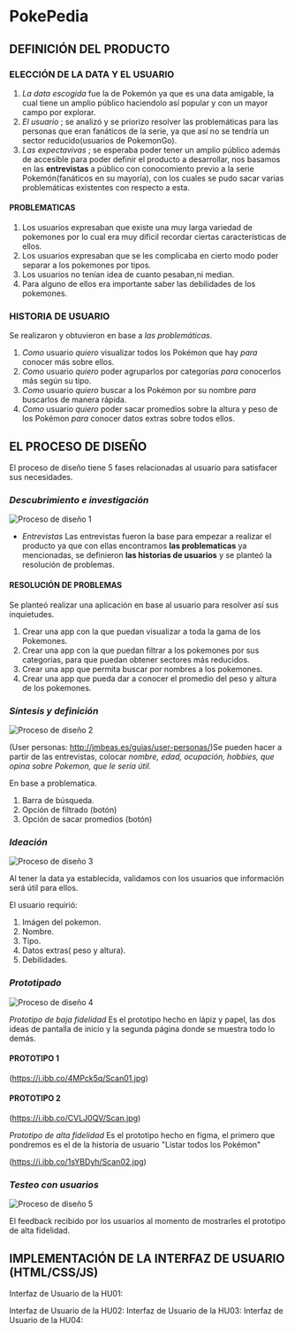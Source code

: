 # PokePedia

## DEFINICIÓN DEL PRODUCTO
### ELECCIÓN DE LA DATA Y EL USUARIO
1. _La data escogida_ fue la de Pokemón ya que es una data amigable, la cual tiene un amplio público haciendolo así popular y con un mayor campo por explorar.
2. _El usuario_ ; se analizó y se priorizo resolver las problemáticas para las personas que eran fanáticos de la serie, ya que así no se tendría un sector reducido(usuarios de PokemonGo).
3. _Las expectavivas_ ; se esperaba poder tener un amplio público además de accesible para poder definir el producto a desarrollar, nos basamos en las **entrevistas** a público con conocomiento previo a la serie Pokemón(fanáticos en su mayoría), con los cuales se pudo sacar varias problemáticas existentes con respecto a esta.

#### PROBLEMATICAS
1. Los usuarios expresaban que existe una muy larga variedad de pokemones por lo cual era muy dificil recordar ciertas características de ellos.
2. Los usuarios expresaban que se les complicaba en cierto modo poder separar a los pokemones por tipos.
3. Los usuarios no tenían idea de cuanto pesaban,ni median.
4. Para alguno de ellos era importante saber las debilidades de los pokemones.

### HISTORIA DE USUARIO
Se realizaron y obtuvieron en base a _las problemáticas_.

1. *Como* usuario *quiero* visualizar todos los Pokémon que hay *para* conocer más sobre ellos.
2. *Como* usuario *quiero* poder agruparlos por categorías *para* conocerlos más según su tipo.
3. *Como* usuario *quiero* buscar a los Pokémon por su nombre *para* buscarlos de manera rápida. 
4. *Como* usuario *quiero* poder sacar promedios sobre la altura y peso de los Pokémon *para* conocer datos extras sobre todos ellos.

## EL PROCESO DE DISEÑO

El proceso de diseño tiene 5 fases relacionadas al usuario para satisfacer sus necesidades.

### _Descubrimiento e investigación_

![Proceso de diseño 1](https://lh5.googleusercontent.com/87kdbH1PfKC9A8Iik8Ks9z3sbTgzKKyCP_DRUHHU9F-6FT4lqQU5cASr7fMwocdfBGF6z1bGtT1XNVh-vV8gaeLH-SzmFBy0bopUi5hCTHAQ-z8nZm1_WKBfjoAP7QndyxdDOsj8N7U)

- _Entrevistas_
Las entrevistas fueron la base para empezar a realizar el producto ya que con ellas encontramos **las problematicas** ya mencionadas, se definieron **las historias de usuarios** y se planteó la resolución de problemas.

#### RESOLUCIÓN DE PROBLEMAS
 Se planteó realizar una aplicación en base al usuario para resolver así sus inquietudes.
 1. Crear una app con la que puedan visualizar a toda la gama de los Pokemones.
 2. Crear una app con la que puedan filtrar a los pokemones por sus categorías, para que puedan obtener sectores más reducidos.
 3. Crear una app que permita buscar por nombres a los pokemones.
 4. Crear una app que pueda dar a conocer el promedio del peso y altura de los pokemones.


### _Síntesis y definición_

![Proceso de diseño 2](https://lh5.googleusercontent.com/nQIPFhjS7QtmjupPsDHE8hURMZRdowkuopqIsWMGYR6YCdNRd3eDlDHfz11NZ6MGCpG3iiVHx3ZY3gsutpaHz_aU0gPp-Ak2v224rR0VHUpEKbVjLB3UofCv521cEbA3P0yhr_Hc-8M)

(User personas: http://jmbeas.es/guias/user-personas/)Se pueden hacer a partir de las entrevistas, colocar _nombre, edad, ocupación, hobbies, que opina sobre Pokemon, que le sería útil._

En base a problematica.
1. Barra de búsqueda.
2. Opción de filtrado (botón)
3. Opción de sacar promedios (botón)

### _Ideación_

![Proceso de diseño 3](https://lh4.googleusercontent.com/KUDC2ezoy6SbbodIMunjDjlFvdqj81VOX6X8wQBfDAsyOZFy4WnjHBJZpLnX6cFM0_iBT416x67eXQRRFqMXsydRFNX5L_0tQpiRX3NKhl-qylj9QQUpdyBIS7msN5hxz3MjsCjfZ6o)

Al tener la data ya establecida, validamos con los usuarios que información será útil para ellos.

El usuario requirió:

1. Imágen del pokemon.
2. Nombre.
3. Tipo.
4. Datos extras( peso y altura).
5. Debilidades.

### _Prototipado_

![Proceso de diseño 4](https://lh4.googleusercontent.com/O0va4gSdInWa4i-2gLgIpaTBCaAeoFeqjtc1OqVtSJpvqVmm4vnC45jzYNkfS7JEnRJY05JzjXXYGIOiM_Y_iTq-D_NM47yFfjrTZQSe8OL_2nx0ieLWNKKVbOJz_tXE8zX09Ibv3mc)

_Prototipo de baja fidelidad_
Es el prototipo hecho en lápiz y papel, las dos ideas de pantalla de inicio y la segunda página donde se muestra todo lo demás.

#### PROTOTIPO 1
(https://i.ibb.co/4MPck5q/Scan01.jpg)

#### PROTOTIPO 2
(https://i.ibb.co/CVLJ0QV/Scan.jpg)

_Prototipo de alta fidelidad_
Es el prototipo hecho en figma, el primero que pondremos es el de la historia de usuario "Listar todos los Pokémon"

(https://i.ibb.co/1sYBDyh/Scan02.jpg)

### _Testeo con usuarios_

![Proceso de diseño 5](https://lh5.googleusercontent.com/QllK4qB6uZtg6YFMriQKgpgLRO6gnNb1H88eBZ_7-GUvWleZ1GfXrE8BgFdEyQRgp2OM5bGXn_eBxaoOELRrN3nI9R3A7GlW6MAo6Yf67nqwow059gTQXvom9ULgDrXlVKUMGVJ00NE)

El feedback recibido por los usuarios al momento de mostrarles el prototipo de alta fidelidad.

## IMPLEMENTACIÓN DE LA INTERFAZ DE USUARIO (HTML/CSS/JS)

Interfaz de Usuario de la HU01:

Interfaz de Usuario de la HU02:
Interfaz de Usuario de la HU03:
Interfaz de Usuario de la HU04:




